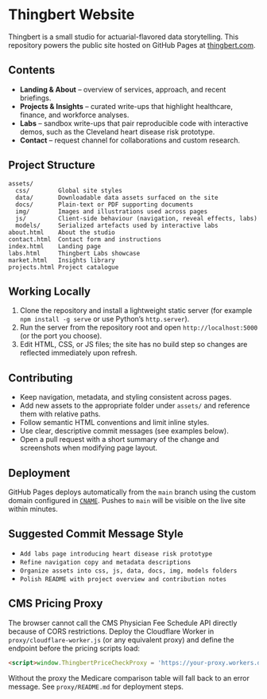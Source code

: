 # Thingbert Website

Thingbert is a small studio for actuarial-flavored data storytelling. This repository powers the public site hosted on GitHub Pages at [thingbert.com](https://thingbert.com).

## Contents

- **Landing & About** – overview of services, approach, and recent briefings.
- **Projects & Insights** – curated write-ups that highlight healthcare, finance, and workforce analyses.
- **Labs** – sandbox write-ups that pair reproducible code with interactive demos, such as the Cleveland heart disease risk prototype.
- **Contact** – request channel for collaborations and custom research.

## Project Structure

```
assets/
  css/        Global site styles
  data/       Downloadable data assets surfaced on the site
  docs/       Plain-text or PDF supporting documents
  img/        Images and illustrations used across pages
  js/         Client-side behaviour (navigation, reveal effects, labs)
  models/     Serialized artefacts used by interactive labs
about.html    About the studio
contact.html  Contact form and instructions
index.html    Landing page
labs.html     Thingbert Labs showcase
market.html   Insights library
projects.html Project catalogue
```

## Working Locally

1. Clone the repository and install a lightweight static server (for example `npm install -g serve` or use Python’s `http.server`).
2. Run the server from the repository root and open `http://localhost:5000` (or the port you choose).
3. Edit HTML, CSS, or JS files; the site has no build step so changes are reflected immediately upon refresh.

## Contributing

- Keep navigation, metadata, and styling consistent across pages.
- Add new assets to the appropriate folder under `assets/` and reference them with relative paths.
- Follow semantic HTML conventions and limit inline styles.
- Use clear, descriptive commit messages (see examples below).
- Open a pull request with a short summary of the change and screenshots when modifying page layout.

## Deployment

GitHub Pages deploys automatically from the `main` branch using the custom domain configured in [`CNAME`](CNAME). Pushes to `main` will be visible on the live site within minutes.

## Suggested Commit Message Style

- `Add labs page introducing heart disease risk prototype`
- `Refine navigation copy and metadata descriptions`
- `Organize assets into css, js, data, docs, img, models folders`
- `Polish README with project overview and contribution notes`

## CMS Pricing Proxy

The browser cannot call the CMS Physician Fee Schedule API directly because of CORS restrictions. Deploy the Cloudflare Worker in `proxy/cloudflare-worker.js` (or any equivalent proxy) and define the endpoint before the pricing scripts load:

```html
<script>window.ThingbertPriceCheckProxy = 'https://your-proxy.workers.dev';</script>
```

Without the proxy the Medicare comparison table will fall back to an error message. See `proxy/README.md` for deployment steps.
